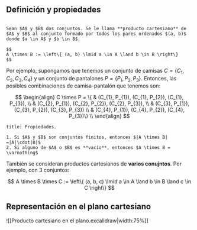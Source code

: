 ## Definición y propiedades

```ad-definition

Sean $A$ y $B$ dos conjuntos. Se le llama **producto cartesiano** de $A$ y $B$ al conjunto formado por todos los pares ordenados $(a, b)$ donde $a \in A$ y $b \in B$.

$$
A \times B := \left\{ (a, b) \lmid a \in A \land b \in B \right\}
$$

```

Por ejemplo, supongamos que tenemos un conjunto de camisas $C = \left\{ C_{1}, C_{2}, C_{3}, C_{4} \right\}$ y un conjunto de pantalones $P = \left\{ P_{1}, P_{2}, P_{3} \right\}$. Entonces, las posibles combinaciones de camisa-pantalón que tenemos son:

$$
\begin{align}
C \times P = \{ & (C_{1}, P_{1}), (C_{1}, P_{2}), (C_{1}, P_{3}), \\
& (C_{2}, P_{1}), (C_{2}, P_{2}), (C_{2}, P_{3}),  \\
& (C_{3}, P_{1}), (C_{3}, P_{2}), (C_{3}, P_{3}) \\
& (C_{4}, P_{1}), (C_{4}, P_{2}), (C_{4}, P_{3})\} \\
\end{align}
$$

```ad-proposition
title: Propiedades.

1. Si $A$ y $B$ son conjuntos finitos, entonces $|A \times B| =|A|\cdot|B|$
2. Si alguno de $A$ o $B$ es **vacío**, entonces $A \times B = \varnothing$

```

También se consideran productos cartesianos de **varios conujntos**. Por ejemplo, con 3 conjuntos:

$$
A \times B \times C := \left\{ (a, b, c) \lmid a \in A \land b \in B \land c \in C \right\}
$$

## Representación en el plano cartesiano
 
![[Producto cartesiano en el plano.excalidraw|width:75%]]
